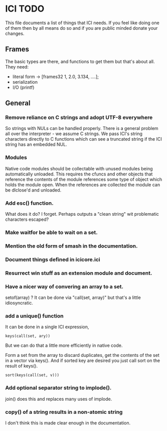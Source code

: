 # ICI TODO

This file documents a list of things that ICI needs. If you feel like
doing one of them then by all means do so and if you are public minded
donate your changes.

## Frames

The basic types are there, and functions to get them but that's
about all. They need:

- literal form  -> [frames32 1, 2.0, 3.134, ....];
- serialization
- I/O (printf)

## General

### Remove reliance on C strings and adopt UTF-8 everywhere

So strings with NULs can be handled properly. There is a general
problem all over the interpreter - we assume C strings. We pass
ICI's string characters directly to C functions which can see a
truncated string if the ICI string has an embedded NUL.

### Modules

Native code modules should be collectable with unused modules being
automatically unloaded. This requires the cfuncs and other objects
that reference the contents of the module references some type of
object which holds the module open. When the references are collected
the module can be dlclose'd and unloaded.

### Add esc() function.

What does it do? I forget. Perhaps outputs a "clean string" wit
problematic characters escaped?

### Make waitfor be able to wait on a set.

### Mention the old form of smash in the documentation.

### Document things defined in icicore.ici

### Resurrect win stuff as an extension module and document.

### Have a nicer way of convering an array to a set.

setof(array) ?  It can be done via "call(set, array)" but that's
a little idiosyncratic.

### add a unique() function

It can be done in a single ICI expression,

    keys(call(set, ary))
    
But we can do that a little more efficiently in native code.

Form a set from the array to discard duplicates, get the contents of
the set in a vector via keys().  And if sorted key are desired you
just call sort on the result of keys().

    sort(keys(call(set, v)))

### Add optional separator string to implode().

join() does this and replaces many uses of implode.

### copy() of a string results in a non-atomic string

I don't think this is made clear enough in the documentation.
